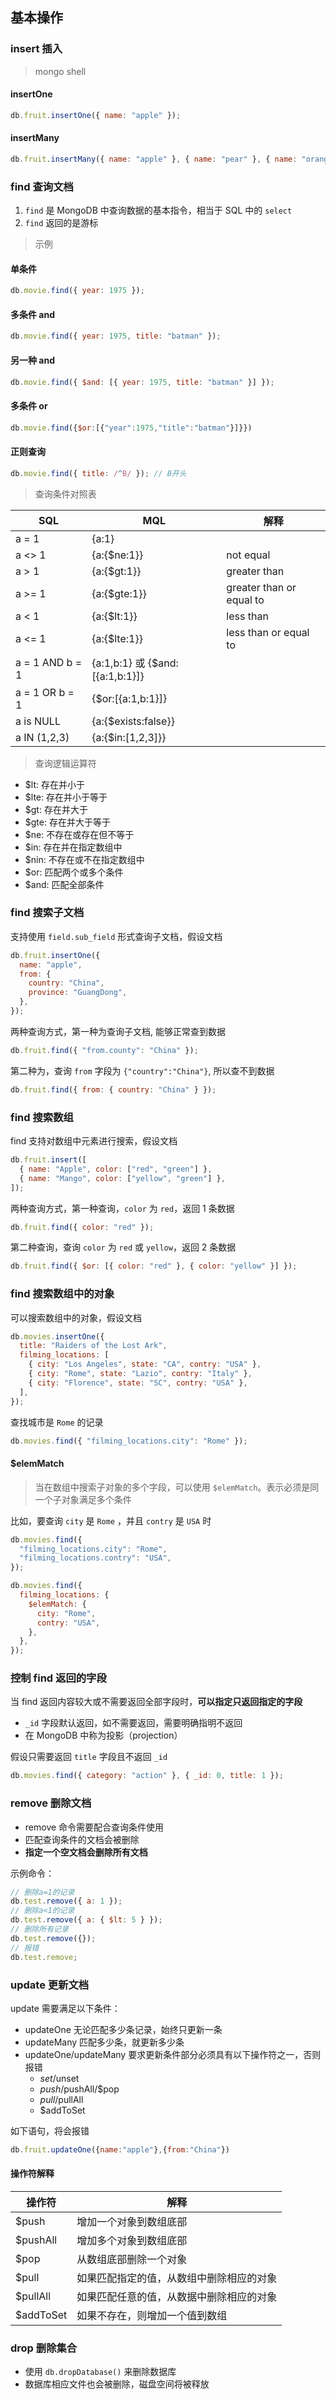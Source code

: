 ## 基本操作

### insert 插入

> mongo shell

#### insertOne

```javascript
db.fruit.insertOne({ name: "apple" });
```

#### insertMany

```javascript
db.fruit.insertMany({ name: "apple" }, { name: "pear" }, { name: "orange" });
```

### find 查询文档

1. `find` 是 MongoDB 中查询数据的基本指令，相当于 SQL 中的 `select`
2. `find` 返回的是游标

> 示例

#### 单条件

```javascript
db.movie.find({ year: 1975 });
```

#### 多条件 and

```javascript
db.movie.find({ year: 1975, title: "batman" });
```

#### 另一种 and

```javascript
db.movie.find({ $and: [{ year: 1975, title: "batman" }] });
```

#### 多条件 or

```javascript
db.movie.find({$or:[{"year":1975,"title":"batman"}]}})
```

#### 正则查询

```javascript
db.movie.find({ title: /^B/ }); // B开头
```

> 查询条件对照表

| SQL             | MQL                             | 解释                     |
| --------------- | ------------------------------- | ------------------------ |
| a = 1           | {a:1}                           |                          |
| a <> 1          | {a:{$ne:1}}                     | not equal                |
| a > 1           | {a:{$gt:1}}                     | greater than             |
| a >= 1          | {a:{$gte:1}}                    | greater than or equal to |
| a < 1           | {a:{$lt:1}}                     | less than                |
| a <= 1          | {a:{$lte:1}}                    | less than or equal to    |
| a = 1 AND b = 1 | {a:1,b:1} 或 {$and:[{a:1,b:1}]} |                          |
| a = 1 OR b = 1  | {$or:[{a:1,b:1}]}               |                          |
| a is NULL       | {a:{$exists:false}}             |                          |
| a IN (1,2,3)    | {a:{$in:[1,2,3]}}               |                          |

> 查询逻辑运算符

- $lt: 存在并小于
- $lte: 存在并小于等于
- $gt: 存在并大于
- $gte: 存在并大于等于
- $ne: 不存在或存在但不等于
- $in: 存在并在指定数组中
- $nin: 不存在或不在指定数组中
- $or: 匹配两个或多个条件
- $and: 匹配全部条件

### find 搜索子文档

支持使用 `field.sub_field` 形式查询子文档，假设文档

```javascript
db.fruit.insertOne({
  name: "apple",
  from: {
    country: "China",
    province: "GuangDong",
  },
});
```

两种查询方式，第一种为查询子文档, 能够正常查到数据

```javascript
db.fruit.find({ "from.county": "China" });
```

第二种为，查询 `from` 字段为 `{"country":"China"}`, 所以查不到数据

```javascript
db.fruit.find({ from: { country: "China" } });
```

### find 搜索数组

find 支持对数组中元素进行搜索，假设文档

```javascript
db.fruit.insert([
  { name: "Apple", color: ["red", "green"] },
  { name: "Mango", color: ["yellow", "green"] },
]);
```

两种查询方式，第一种查询，`color` 为 `red`，返回 1 条数据

```javascript
db.fruit.find({ color: "red" });
```

第二种查询，查询 `color` 为 `red` 或 `yellow`，返回 2 条数据

```javascript
db.fruit.find({ $or: [{ color: "red" }, { color: "yellow" }] });
```

### find 搜索数组中的对象

可以搜索数组中的对象，假设文档

```javascript
db.movies.insertOne({
  title: "Raiders of the Lost Ark",
  filming_locations: [
    { city: "Los Angeles", state: "CA", contry: "USA" },
    { city: "Rome", state: "Lazio", contry: "Italy" },
    { city: "Florence", state: "SC", contry: "USA" },
  ],
});
```

查找城市是 `Rome` 的记录

```javascript
db.movies.find({ "filming_locations.city": "Rome" });
```

#### $elemMatch

> 当在数组中搜索子对象的多个字段，可以使用 `$elemMatch`。表示必须是同一个子对象满足多个条件

比如，要查询 `city` 是 `Rome` ，并且 `contry` 是 `USA` 时

```javascript
db.movies.find({
  "filming_locations.city": "Rome",
  "filming_locations.contry": "USA",
});
```

```javascript
db.movies.find({
  filming_locations: {
    $elemMatch: {
      city: "Rome",
      contry: "USA",
    },
  },
});
```

### 控制 find 返回的字段

当 find 返回内容较大或不需要返回全部字段时，**可以指定只返回指定的字段**

- `_id` 字段默认返回，如不需要返回，需要明确指明不返回
- 在 MongoDB 中称为投影（projection）

假设只需要返回 `title` 字段且不返回 `_id`

```javascript
db.movies.find({ category: "action" }, { _id: 0, title: 1 });
```

### remove 删除文档

- remove 命令需要配合查询条件使用
- 匹配查询条件的文档会被删除
- **指定一个空文档会删除所有文档**

示例命令：

```javascript
// 删除a=1的记录
db.test.remove({ a: 1 });
// 删除a<1的记录
db.test.remove({ a: { $lt: 5 } });
// 删除所有记录
db.test.remove({});
// 报错
db.test.remove;
```

### update 更新文档

update 需要满足以下条件：

- updateOne 无论匹配多少条记录，始终只更新一条
- updateMany 匹配多少条，就更新多少条
- updateOne/updateMany 要求更新条件部分必须具有以下操作符之一，否则报错
    - $set/$unset
    - $push/$pushAll/$pop
    - $pull/$pullAll
    - $addToSet

如下语句，将会报错

```javascript
db.fruit.updateOne({name:"apple"},{from:"China"})
```
#### 操作符解释

| 操作符    | 解释                                     |
| --------- | ---------------------------------------- |
| $push     | 增加一个对象到数组底部                   |
| $pushAll  | 增加多个对象到数组底部                   |
| $pop      | 从数组底部删除一个对象                   |
| $pull     | 如果匹配指定的值，从数组中删除相应的对象 |
| $pullAll  | 如果匹配任意的值，从数据中删除相应的对象 |
| $addToSet | 如果不存在，则增加一个值到数组           |

### drop 删除集合
- 使用 `db.dropDatabase()` 来删除数据库
- 数据库相应文件也会被删除，磁盘空间将被释放
